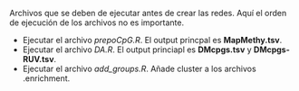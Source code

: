 Archivos que se deben de ejecutar antes de crear las redes. Aquí el orden de ejecución de los archivos no es importante.

* Ejecutar el archivo *prepoCpG.R*. El output princpal es **MapMethy.tsv**.
* Ejecutar el archivo *DA.R*. El output princiapl es **DMcpgs.tsv** y **DMcpgs-RUV.tsv**.
* Ejecutar el archivo *add_groups.R*. Añade cluster a los archivos .enrichment.

